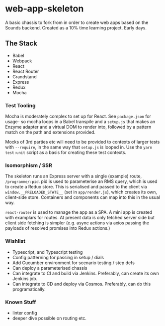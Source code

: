 # web-app-skeleton

A basic chassis to fork from in order to create web apps based on the Sounds backend. Created as a 10% time learning project. Early days.

## The Stack
- Babel
- Webpack
- React
- React Router
- Grandstand
- Express
- Redux
- Mocha

### Test Tooling

Mocha is moderately complex to set up for React. See `package.json` for usage- so mocha loops in a Babel transpile and a `setup.js` that makes an Enzyme adapter and a virtual DOM to render into, followed by a pattern match on the path and extensions provided. 

Mocks of 3rd parties etc will need to be provided to contexts of larger tests with `--require`, in the same way that `setup.js` is looped in. Use the `yarn test:unit` script as a basis for creating these test contexts.

### Isomorphism / SSR

The skeleton runs an Express server with a single (example) route, `/programme/:pid`. pid is used to parameterise an RMS query, which is used to create a Redux store. This is serialised and passed to the client via `window.__PRELOADED_STATE__` (set in `app/render.js`), which creates its own, client-side store. Containers and components can map into this in the usual way. 

`react-router` is used to manage the app as a SPA. A mini app is created with examplars for routes. At present data is only fetched server side but client side fetching is simpler (e.g. async actions via axios passing the payloads of resolved promises into Redux actions.)

### Wishlist

- Typescript, and Typescript testing
- Config patterning for passing in setup / dials
- Add Cucumber environment for scenario testing / step defs
- Can deploy a parameterised chassis
- Can integrate to CI and build via Jenkins. Preferably, can create its own Jenkins job.
- Can integrate to CD and deploy via Cosmos. Preferably, can do this programatically.

### Known Stuff

- linter config
- deeper dive possible on routing etc.
